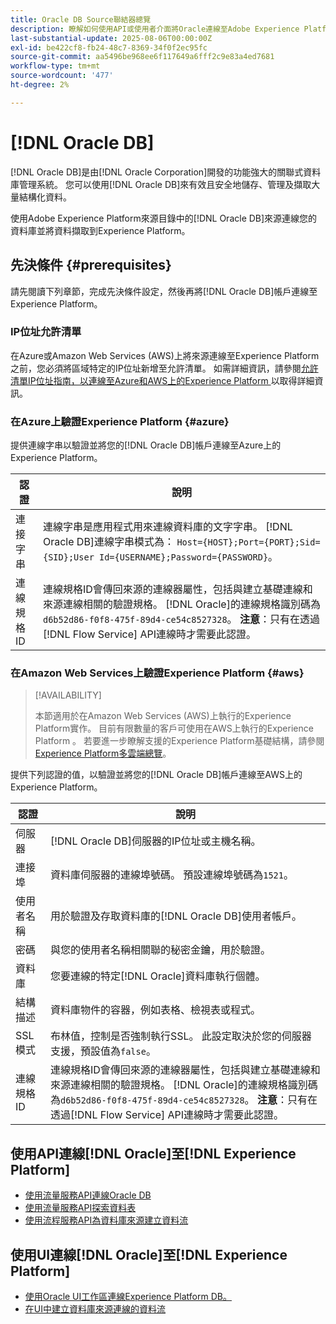 ```yaml
---
title: Oracle DB Source聯結器總覽
description: 瞭解如何使用API或使用者介面將Oracle連線至Adobe Experience Platform。
last-substantial-update: 2025-08-06T00:00:00Z
exl-id: be422cf8-fb24-48c7-8369-34f0f2ec95fc
source-git-commit: aa5496be968ee6f117649a6fff2c9e83a4ed7681
workflow-type: tm+mt
source-wordcount: '477'
ht-degree: 2%

---
```


# [!DNL Oracle DB]

[!DNL Oracle DB]是由[!DNL Oracle Corporation]開發的功能強大的關聯式資料庫管理系統。 您可以使用[!DNL Oracle DB]來有效且安全地儲存、管理及擷取大量結構化資料。

使用Adobe Experience Platform來源目錄中的[!DNL Oracle DB]來源連線您的資料庫並將資料擷取到Experience Platform。

## 先決條件 {#prerequisites}

請先閱讀下列章節，完成先決條件設定，然後再將[!DNL Oracle DB]帳戶連線至Experience Platform。

### IP位址允許清單

在Azure或Amazon Web Services (AWS)上將來源連線至Experience Platform之前，您必須將區域特定的IP位址新增至允許清單。 如需詳細資訊，請參閱[允許清單IP位址指南，以連線至Azure和AWS上的Experience Platform &#x200B;](../../ip-address-allow-list.md)以取得詳細資訊。

### 在Azure上驗證Experience Platform {#azure}

提供連線字串以驗證並將您的[!DNL Oracle DB]帳戶連線至Azure上的Experience Platform。

| 認證 | 說明 |
| --- | --- |
| 連接字串 | 連線字串是應用程式用來連線資料庫的文字字串。 [!DNL Oracle DB]連線字串模式為： `Host={HOST};Port={PORT};Sid={SID};User Id={USERNAME};Password={PASSWORD}`。 |
| 連線規格ID | 連線規格ID會傳回來源的連線器屬性，包括與建立基礎連線和來源連線相關的驗證規格。 [!DNL Oracle]的連線規格識別碼為`d6b52d86-f0f8-475f-89d4-ce54c8527328`。 **注意**：只有在透過[!DNL Flow Service] API連線時才需要此認證。 |

### 在Amazon Web Services上驗證Experience Platform {#aws}

>[!AVAILABILITY]
>
>本節適用於在Amazon Web Services (AWS)上執行的Experience Platform實作。 目前有限數量的客戶可使用在AWS上執行的Experience Platform 。 若要進一步瞭解支援的Experience Platform基礎結構，請參閱[Experience Platform多雲端總覽](../../../landing/multi-cloud.md)。

提供下列認證的值，以驗證並將您的[!DNL Oracle DB]帳戶連線至AWS上的Experience Platform。

| 認證 | 說明 |
| --- | --- |
| 伺服器 | [!DNL Oracle DB]伺服器的IP位址或主機名稱。 |
| 連接埠 | 資料庫伺服器的連線埠號碼。 預設連線埠號碼為`1521`。 |
| 使用者名稱 | 用於驗證及存取資料庫的[!DNL Oracle DB]使用者帳戶。 |
| 密碼 | 與您的使用者名稱相關聯的秘密金鑰，用於驗證。 |
| 資料庫 | 您要連線的特定[!DNL Oracle]資料庫執行個體。 |
| 結構描述 | 資料庫物件的容器，例如表格、檢視表或程式。 |
| SSL模式 | 布林值，控制是否強制執行SSL。 此設定取決於您的伺服器支援，預設值為`false`。 |
| 連線規格ID | 連線規格ID會傳回來源的連線器屬性，包括與建立基礎連線和來源連線相關的驗證規格。 [!DNL Oracle]的連線規格識別碼為`d6b52d86-f0f8-475f-89d4-ce54c8527328`。 **注意**：只有在透過[!DNL Flow Service] API連線時才需要此認證。 |


## 使用API連線[!DNL Oracle]至[!DNL Experience Platform]

- [使用流量服務API連線Oracle DB](../../tutorials/api/create/databases/oracle.md)
- [使用流量服務API探索資料表](../../tutorials/api/explore/tabular.md)
- [使用流程服務API為資料庫來源建立資料流](../../tutorials/api/collect/database-nosql.md)

## 使用UI連線[!DNL Oracle]至[!DNL Experience Platform]

- [使用Oracle UI工作區連線Experience Platform DB。](../../tutorials/ui/create/databases/oracle.md)
- [在UI中建立資料庫來源連線的資料流](../../tutorials/ui/dataflow/databases.md)
